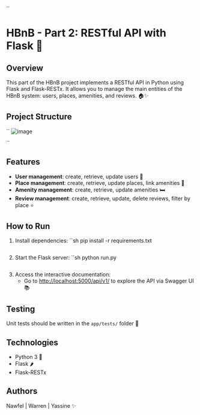``
# HBnB - Part 2: RESTful API with Flask 🚀

## Overview

This part of the HBnB project implements a RESTful API in Python using Flask and Flask-RESTx. It allows you to manage the main entities of the HBnB system: users, places, amenities, and reviews. 🏠✨

## Project Structure

``
![image](https://github.com/user-attachments/assets/7bb3cc5b-7369-45d2-9777-7dc40ab00289)

``

## Features

- **User management**: create, retrieve, update users 👤
- **Place management**: create, retrieve, update places, link amenities 🏡
- **Amenity management**: create, retrieve, update amenities 🛏️
- **Review management**: create, retrieve, update, delete reviews, filter by place ⭐

## How to Run

1. Install dependencies:
   ``sh
   pip install -r requirements.txt
   ```

2. Start the Flask server:
   ``sh
   python run.py
   ```

3. Access the interactive documentation:
   - Go to [http://localhost:5000/api/v1/](http://localhost:5000/api/v1/) to explore the API via Swagger UI 📚

## Testing

Unit tests should be written in the `app/tests/` folder 🧪

## Technologies

- Python 3 🐍
- Flask 🌶️
- Flask-RESTx

## Authors

Nawfel | Warren | Yassine ✨
```
